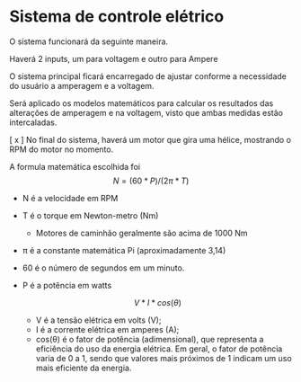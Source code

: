 # Sistema de controle elétrico

O sistema funcionará da seguinte maneira.

Haverá 2 inputs, um para voltagem e outro para Ampere

O sistema principal ficará encarregado de ajustar conforme a necessidade
do usuário a amperagem e a voltagem.

Será aplicado os modelos matemáticos para calcular os resultados das alterações
de amperagem e na voltagem, visto que ambas medidas estão intercaladas.


[ x ] No final do sistema, haverá um motor que gira uma hélice, mostrando o RPM do motor no momento.

A formula matemática escolhida foi
$$N = (60 * P) / (2π * T)$$

* N é a velocidade em RPM
* T é o torque em Newton-metro (Nm)
    * Motores de caminhão geralmente são acima de 1000 Nm
    
* π é a constante matemática Pi (aproximadamente 3,14)
* 60 é o número de segundos em um minuto.
* P é a potência em watts 
    
    $$ V * I * cos(θ)$$

    * V é a tensão elétrica em volts (V);
    * I é a corrente elétrica em amperes (A);
    * cos(θ) é o fator de potência (adimensional), que representa a eficiência do uso da energia elétrica. Em geral, o fator de potência varia de 0 a 1, sendo que valores mais próximos de 1 indicam um uso mais eficiente da energia.